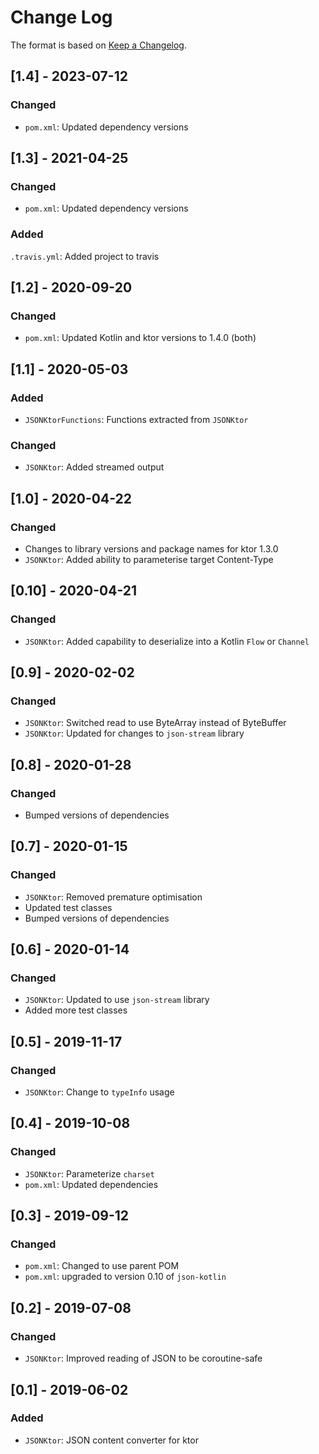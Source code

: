 # Change Log

The format is based on [Keep a Changelog](http://keepachangelog.com/).

## [1.4] - 2023-07-12
### Changed
- `pom.xml`: Updated dependency versions

## [1.3] - 2021-04-25
### Changed
- `pom.xml`: Updated dependency versions
### Added
`.travis.yml`: Added project to travis

## [1.2] - 2020-09-20
### Changed
- `pom.xml`: Updated Kotlin and ktor versions to 1.4.0 (both)

## [1.1] - 2020-05-03
### Added
- `JSONKtorFunctions`: Functions extracted from `JSONKtor`
### Changed
- `JSONKtor`: Added streamed output

## [1.0] - 2020-04-22
### Changed
- Changes to library versions and package names for ktor 1.3.0
- `JSONKtor`: Added ability to parameterise target Content-Type

## [0.10] - 2020-04-21
### Changed
- `JSONKtor`: Added capability to deserialize into a Kotlin `Flow` or `Channel`

## [0.9] - 2020-02-02
### Changed
- `JSONKtor`: Switched read to use ByteArray instead of ByteBuffer
- `JSONKtor`: Updated for changes to `json-stream` library

## [0.8] - 2020-01-28
### Changed
- Bumped versions of dependencies

## [0.7] - 2020-01-15
### Changed
- `JSONKtor`: Removed premature optimisation
- Updated test classes
- Bumped versions of dependencies

## [0.6] - 2020-01-14
### Changed
- `JSONKtor`: Updated to use `json-stream` library
- Added more test classes

## [0.5] - 2019-11-17
### Changed
- `JSONKtor`: Change to `typeInfo` usage

## [0.4] - 2019-10-08
### Changed
- `JSONKtor`: Parameterize `charset`
- `pom.xml`: Updated dependencies

## [0.3] - 2019-09-12
### Changed
- `pom.xml`: Changed to use parent POM
- `pom.xml`: upgraded to version 0.10 of `json-kotlin`

## [0.2] - 2019-07-08
### Changed
- `JSONKtor`: Improved reading of JSON to be coroutine-safe

## [0.1] - 2019-06-02
### Added
- `JSONKtor`: JSON content converter for ktor
